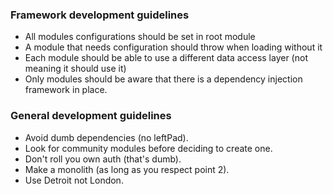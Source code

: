 ### Framework development guidelines

- All modules configurations should be set in root module
- A module that needs configuration should throw when loading without it
- Each module should be able to use a different data access layer
  (not meaning it should use it)
- Only modules should be aware that there is a dependency injection framework in
  place.

### General development guidelines

- Avoid dumb dependencies (no leftPad).
- Look for community modules before deciding to create one.
- Don't roll you own auth (that's dumb).
- Make a monolith (as long as you respect point 2).
- Use Detroit not London.
